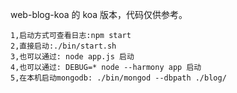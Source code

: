 
web-blog-koa 的 koa 版本，代码仅供参考。

```
1,启动方式可查看日志:npm start
2,直接启动:./bin/start.sh
3,也可以通过: node app.js 启动
4,也可以通过: DEBUG=* node --harmony app 启动
5,在本机启动mongodb: ./bin/mongod --dbpath ./blog/

```
